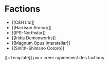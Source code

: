 # Factions
- [[C&H Ltd]]
- [[Harrison Armory]]
- [[IPS-Northstar]]
- [[Iridia Demonworks]]
- [[Magnum Opus Interstellar]]
- [[Smith-Shimano Corpro]]

[[=Template]] pour créer rapidement des factions.